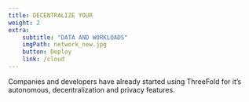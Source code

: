 ```yaml
---
title: DECENTRALIZE YOUR
weight: 2
extra:
    subtitle: "DATA AND WORKLOADS"
    imgPath: network_new.jpg
    button: Deploy
    link: /cloud
---
```


Companies and developers have already started using ThreeFold for it’s autonomous, decentralization and privacy features.
